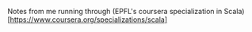 Notes from me running through (EPFL's coursera specialization in Scala)[https://www.coursera.org/specializations/scala]
